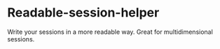 Readable-session-helper
=======================

Write your sessions in a more readable way. Great for multidimensional sessions.
